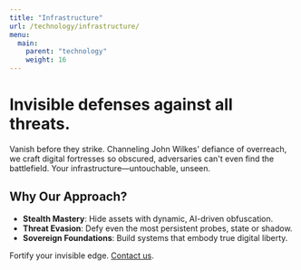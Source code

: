 ```yaml
---
title: "Infrastructure"
url: /technology/infrastructure/
menu:
  main:
    parent: "technology"
    weight: 16
---
```


# Invisible defenses against all threats.

Vanish before they strike. Channeling John Wilkes' defiance of overreach, we craft digital fortresses so obscured, adversaries can't even find the battlefield. Your infrastructure—untouchable, unseen.

## Why Our Approach?
- **Stealth Mastery**: Hide assets with dynamic, AI-driven obfuscation.
- **Threat Evasion**: Defy even the most persistent probes, state or shadow.
- **Sovereign Foundations**: Build systems that embody true digital liberty.

Fortify your invisible edge. [Contact us](/).

